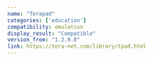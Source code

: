 ```yaml
---
name: "Terapad"
categories: ['education']
compatibility: emulation
display_result: "Compatible"
version_from: "1.2.9.0"
link: https://tera-net.com/library/tpad.html
---
```

